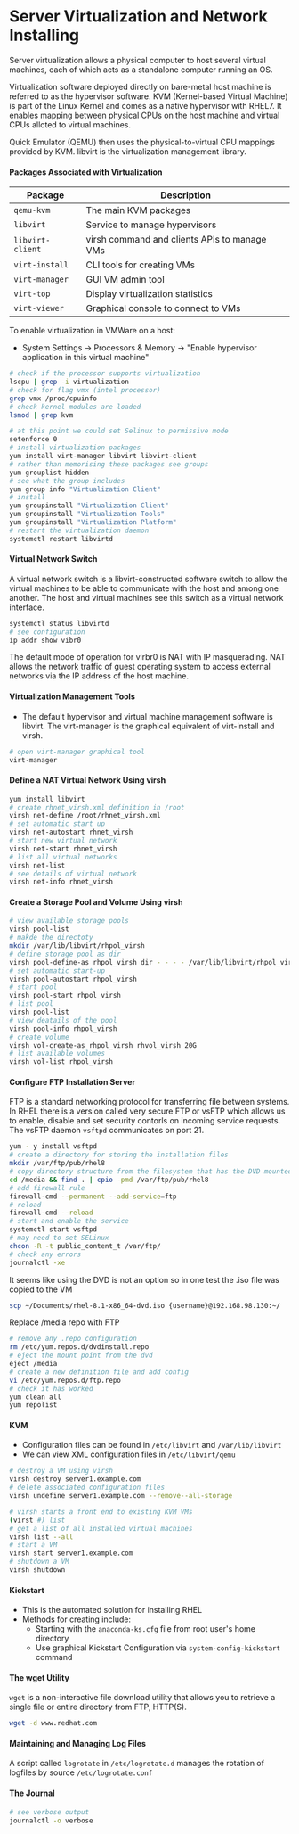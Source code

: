 # Server Virtualization and Network Installing

Server virtualization allows a physical computer to host several virtual machines, each of which acts as a standalone computer running an OS.

Virtualization software deployed directly on bare-metal host machine is referred to as the hypervisor software. KVM (Kernel-based Virtual Machine) is part of the Linux Kernel and comes as a native hypervisor with RHEL7. It enables mapping between physical CPUs on the host machine and virtual CPUs alloted to virtual machines.

Quick Emulator (QEMU) then uses the physical-to-virtual CPU mappings provided by KVM. libvirt is the virtualization management library.

#### Packages Associated with Virtualization

| Package | Description |
| ---     |       ---   | 
| `qemu-kvm` |  The main KVM packages      |
| `libvirt` |  Service to manage hypervisors   |
| `libvirt-client` | virsh command and clients APIs to manage VMs |
| `virt-install` | CLI tools for creating VMs   |
| `virt-manager` | GUI VM admin tool |
| `virt-top` | Display virtualization statistics   |
| `virt-viewer` | Graphical console to connect to VMs  |

To enable virtualization in VMWare on a host:
* System Settings -> Processors & Memory -> "Enable hypervisor application in this virtual machine"

```bash
# check if the processor supports virtualization
lscpu | grep -i virtualization
# check for flag vmx (intel processor) 
grep vmx /proc/cpuinfo
# check kernel modules are loaded
lsmod | grep kvm
```

```bash
# at this point we could set Selinux to permissive mode
setenforce 0
# install virtualization packages
yum install virt-manager libvirt libvirt-client
# rather than memorising these packages see groups
yum grouplist hidden
# see what the group includes
yum group info "Virtualization Client"
# install
yum groupinstall "Virtualization Client"
yum groupinstall "Virtualization Tools"
yum groupinstall "Virtualization Platform"
# restart the virtualization daemon
systemctl restart libvirtd
```

#### Virtual Network Switch

A virtual network switch is a libvirt-constructed software switch to allow the virtual machines to be able to communicate with the host and among one another. The host and virtual machines see this switch as a virtual network interface. 

```bash
systemctl status libvirtd
# see configuration
ip addr show vibr0
```

The default mode of operation for virbr0 is NAT with IP masquerading. NAT allows the network traffic of guest operating system to access external networks via the IP address of the host machine. 

#### Virtualization Management Tools

* The default hypervisor and virtual machine management software is libvirt. The virt-manager is the graphical equivalent of virt-install and virsh. 

```bash
# open virt-manager graphical tool
virt-manager
```

#### Define a NAT Virtual Network Using virsh

```bash
yum install libvirt
# create rhnet_virsh.xml definition in /root
virsh net-define /root/rhnet_virsh.xml
# set automatic start up
virsh net-autostart rhnet_virsh
# start new virtual network
virsh net-start rhnet_virsh
# list all virtual networks
virsh net-list
# see details of virtual network
virsh net-info rhnet_virsh
```

#### Create a Storage Pool and Volume Using virsh

```bash
# view available storage pools
virsh pool-list 
# makde the directoty
mkdir /var/lib/libvirt/rhpol_virsh
# define storage pool as dir
virsh pool-define-as rhpol_virsh dir - - - - /var/lib/libvirt/rhpol_virsh
# set automatic start-up
virsh pool-autostart rhpol_virsh
# start pool
virsh pool-start rhpol_virsh
# list pool
virsh pool-list
# view deatails of the pool
virsh pool-info rhpol_virsh
# create volume
virsh vol-create-as rhpol_virsh rhvol_virsh 20G
# list available volumes
virsh vol-list rhpol_virsh
```

#### Configure FTP Installation Server

FTP is a standard networking protocol for transferring file between systems. In RHEL there is a version called very secure FTP or vsFTP which allows us to enable, disable and set security contorls on incoming service requests. The vsFTP daemon `vsftpd` communicates on port 21. 

```bash
yum - y install vsftpd
# create a directory for storing the installation files
mkdir /var/ftp/pub/rhel8
# copy directory structure from the filesystem that has the DVD mounted
cd /media && find . | cpio -pmd /var/ftp/pub/rhel8
# add firewall rule
firewall-cmd --permanent --add-service=ftp
# reload
firewall-cmd --reload
# start and enable the service
systemctl start vsftpd
# may need to set SELinux
chcon -R -t public_content_t /var/ftp/
# check any errors
journalctl -xe
```

It seems like using the DVD is not an option so in one test the .iso file was copied to the VM

```bash
scp ~/Documents/rhel-8.1-x86_64-dvd.iso {username}@192.168.98.130:~/
```

Replace /media repo with FTP 

```bash
# remove any .repo configuration 
rm /etc/yum.repos.d/dvdinstall.repo
# eject the mount point from the dvd
eject /media
# create a new definition file and add config
vi /etc/yum.repos.d/ftp.repo
# check it has worked
yum clean all 
yum repolist
```

#### KVM 

* Configuration files can be found in `/etc/libvirt` and `/var/lib/libvirt`
* We can view XML configuration files in `/etc/libvirt/qemu`

```bash
# destroy a VM using virsh
virsh destroy server1.example.com
# delete associated configuration files
virsh undefine server1.example.com --remove--all-storage
```

```bash
# virsh starts a front end to existing KVM VMs
(virst #) list 
# get a list of all installed virtual machines
virsh list --all
# start a VM
virsh start server1.example.com
# shutdown a VM
virsh shutdown 
```

#### Kickstart

* This is the automated solution for installing RHEL
* Methods for creating include: 
    * Starting with the `anaconda-ks.cfg` file from root user's home directory
    * Use graphical Kickstart Configuration via `system-config-kickstart` command 


#### The wget Utility 

`wget` is a non-interactive file download utility that allows you to retrieve a single file or entire directory from FTP, HTTP(S).

```bash
wget -d www.redhat.com
```

#### Maintaining and Managing Log Files

A script called `logrotate` in `/etc/logrotate.d` manages the rotation of logfiles by source `/etc/logrotate.conf`

#### The Journal 

```bash
# see verbose output
journalctl -o verbose
```